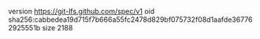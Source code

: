 version https://git-lfs.github.com/spec/v1
oid sha256:cabbedea19d715f7b666a55fc2478d829bf075732f08d1aafde367762925551b
size 2188
